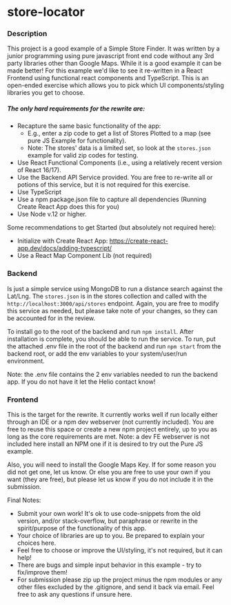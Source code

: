 # store-locator

### Description

This project is a good example of a Simple Store Finder. It was written by a junior programming using pure javascript
front end code without any 3rd party libraries other than Google Maps. While it is a good example it can be made
better! For this example we'd like to see it re-written in a React Frontend using functional react components
and TypeScript. This is an open-ended exercise which allows you to pick which UI components/styling libraries you get
to choose. 

##### The only hard requirements for the rewrite are:

- Recapture the same basic functionality of the app:
    - E.g., enter a zip code to get a list of Stores Plotted to a map (see pure JS Example for functionality).
    - Note: The stores' data is a limited set, so look at the `stores.json` example for valid zip codes for testing.
- Use React Functional Components (i.e., using a relatively recent version of React 16/17).
- Use the Backend API Service provided. You are free to re-write all or potions of this service, but it is not required
for this exercise.
- Use TypeScript
- Use a npm package.json file to capture all dependencies (Running Create React App does this for you)
- Use Node v.12 or higher.

Some recommendations to get Started (but absolutely not required here):
- Initialize with Create React App: https://create-react-app.dev/docs/adding-typescript/
- Use a React Map Component Lib (not required)

### Backend
Is just a simple service using MongoDB to run a distance search against the Lat/Lng. The `stores.json` is in the stores
collection and called with the `http://localhost:3000/api/stores` endpoint. Again, you are free to modify this service
as needed, but please take note of your changes, so they can be accounted for in the review.

To install go to the root of the backend and run `npm install`. After installation is complete, you should be able to
run the service.
To run, put the attached .env file in the root of the backend and run `npm start` from the backend root, or add the
env variables to your system/user/run environment.

Note: the .env file contains the 2 env variables needed to run the backend app. If you do not have it let the Helio
contact know!

### Frontend
This is the target for the rewrite. It currently works well if run locally either through an IDE or a npm dev webserver
(not currently included). You are free to reuse this space or create a new npm project entirely, up to you as long as
the core requirements are met. Note: a dev FE webserver is not included here install an NPM one if it is desired to try
out the Pure JS example.

Also, you will need to install the Google Maps Key. If for some reason you did not get one, let us know. Or else you are 
free to use your own if you want (they are free), but please let us know if you do not include it in the submission.

Final Notes:

- Submit your own work! It's ok to use code-snippets from the old version, and/or stack-overflow, but paraphrase or 
rewrite in the spirit/purpose of the functionality of this app.
- Your choice of libraries are up to you. Be prepared to explain your choices here.
- Feel free to choose or improve the UI/styling, it's not required, but it can help!
- There are bugs and simple input behavior in this example - try to fix/improve them!
- For submission please zip up the project minus the npm modules or any other files excluded by the .gitignore, 
  and send it back via email. Feel free to ask any questions if unsure here.
